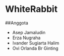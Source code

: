 # WhiteRabbit

##Anggota
- Asep Jamaludin
- Erza Nugraha
- Ivander Sugiarta Halim
- Ovi Orlanda Br Ginting
